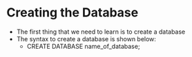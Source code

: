 # Creating the Database
- The first thing that we need to learn is to create a database
- The syntax to create a database is shown below:
  - CREATE DATABASE name_of_database;
